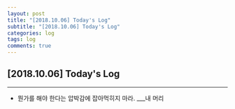 ```yaml
---
layout: post
title: "[2018.10.06] Today's Log"
subtitle: "[2018.10.06] Today's Log"
categories: log
tags: log
comments: true
---
```


[2018.10.06] Today's Log
-------------

****

- 뭔가를 해야 한다는 압박감에 잡아먹히지 마라. ___내 머리